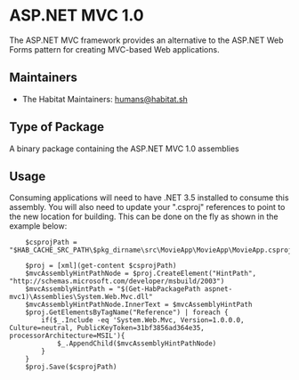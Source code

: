 # ASP.NET MVC 1.0

The ASP.NET MVC framework provides an alternative to the ASP.NET Web Forms pattern for creating MVC-based Web applications.

## Maintainers

* The Habitat Maintainers: <humans@habitat.sh>

## Type of Package

A binary package containing the ASP.NET MVC 1.0 assemblies

## Usage

Consuming applications will need to have .NET 3.5 installed to consume this assembly. You will also need to update your ".csproj" references to point to the new location for building.
This can be done on the fly as shown in the example below:

```
    $csprojPath = "$HAB_CACHE_SRC_PATH\$pkg_dirname\src\MovieApp\MovieApp\MovieApp.csproj"

    $proj = [xml](get-content $csprojPath)
    $mvcAssemblyHintPathNode = $proj.CreateElement("HintPath", "http://schemas.microsoft.com/developer/msbuild/2003")
    $mvcAssemblyHintPath = "$(Get-HabPackagePath aspnet-mvc1)\Assemblies\System.Web.Mvc.dll"
    $mvcAssemblyHintPathNode.InnerText = $mvcAssemblyHintPath
    $proj.GetElementsByTagName("Reference") | foreach {
        if($_.Include -eq 'System.Web.Mvc, Version=1.0.0.0, Culture=neutral, PublicKeyToken=31bf3856ad364e35, processorArchitecture=MSIL'){
            $_.AppendChild($mvcAssemblyHintPathNode)
        }
    }
    $proj.Save($csprojPath)
```